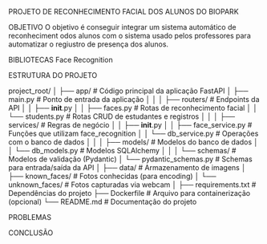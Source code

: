 PROJETO DE RECONHECIMENTO FACIAL DOS ALUNOS DO BIOPARK

OBJETIVO
O objetivo é conseguir integrar um sistema automático de reconheciment odos alunos com o sistema usado pelos professores para automatizar o regiustro de presença dos alunos.

BIBLIOTECAS
Face Recognition

ESTRUTURA DO PROJETO

project_root/
│
├── app/                        # Código principal da aplicação FastAPI
│   ├── main.py                  # Ponto de entrada da aplicação
│   │
│   ├── routers/                 # Endpoints da API
│   │   ├── __init__.py
│   │   ├── faces.py             # Rotas de reconhecimento facial
│   │   └── students.py          # Rotas CRUD de estudantes e registros
│   │
│   ├── services/                # Regras de negócio
│   │   ├── __init__.py
│   │   ├── face_service.py      # Funções que utilizam face_recognition
│   │   └── db_service.py        # Operações com o banco de dados
│   │
│   ├── models/                  # Modelos do banco de dados
│   │   └── db_models.py         # Modelos SQLAlchemy
│   │
│   └── schemas/                 # Modelos de validação (Pydantic)
│       └── pydantic_schemas.py  # Schemas para entrada/saída da API
│
├── data/                        # Armazenamento de imagens
│   ├── known_faces/             # Fotos conhecidas (para encoding)
│   └── unknown_faces/           # Fotos capturadas via webcam
│
├── requirements.txt             # Dependências do projeto
├── Dockerfile                   # Arquivo para containerização (opcional)
└── README.md                    # Documentação do projeto


PROBLEMAS


CONCLUSÃO
